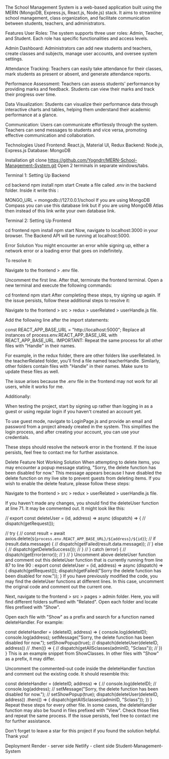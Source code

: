The School Management System is a web-based application built using the MERN (MongoDB, Express.js, React.js, Node.js) stack. It aims to streamline school management, class organization, and facilitate communication between students, teachers, and administrators.

Features
User Roles: The system supports three user roles: Admin, Teacher, and Student. Each role has specific functionalities and access levels.

Admin Dashboard: Administrators can add new students and teachers, create classes and subjects, manage user accounts, and oversee system settings.

Attendance Tracking: Teachers can easily take attendance for their classes, mark students as present or absent, and generate attendance reports.

Performance Assessment: Teachers can assess students' performance by providing marks and feedback. Students can view their marks and track their progress over time.

Data Visualization: Students can visualize their performance data through interactive charts and tables, helping them understand their academic performance at a glance.

Communication: Users can communicate effortlessly through the system. Teachers can send messages to students and vice versa, promoting effective communication and collaboration.

Technologies Used
Frontend: React.js, Material UI, Redux
Backend: Node.js, Express.js
Database: MongoDB

Installation
git clone https://github.com/Yogndrr/MERN-School-Management-System.git
Open 2 terminals in separate windows/tabs.

Terminal 1: Setting Up Backend

cd backend
npm install
npm start
Create a file called .env in the backend folder. Inside it write this :

MONGO_URL = mongodb://127.0.0.1/school
If you are using MongoDB Compass you can use this database link but if you are using MongoDB Atlas then instead of this link write your own database link.

Terminal 2: Setting Up Frontend

cd frontend
npm install
npm start
Now, navigate to localhost:3000 in your browser. The Backend API will be running at localhost:5000.

Error Solution
You might encounter an error while signing up, either a network error or a loading error that goes on indefinitely.

To resolve it:

Navigate to the frontend > .env file.

Uncomment the first line. After that, terminate the frontend terminal. Open a new terminal and execute the following commands:

cd frontend
npm start
After completing these steps, try signing up again. If the issue persists, follow these additional steps to resolve it:

Navigate to the frontend > src > redux > userRelated > userHandle.js file.

Add the following line after the import statements:

const REACT_APP_BASE_URL = "http://localhost:5000";
Replace all instances of process.env.REACT_APP_BASE_URL with REACT_APP_BASE_URL.
IMPORTANT: Repeat the same process for all other files with "Handle" in their names.

For example, in the redux folder, there are other folders like userRelated. In the teacherRelated folder, you'll find a file named teacherHandle. Similarly, other folders contain files with "Handle" in their names. Make sure to update these files as well.

The issue arises because the .env file in the frontend may not work for all users, while it works for me.

Additionally:

When testing the project, start by signing up rather than logging in as a guest or using regular login if you haven't created an account yet.

To use guest mode, navigate to LoginPage.js and provide an email and password from a project already created in the system. This simplifies the login process, and after creating your account, you can use your credentials.

These steps should resolve the network error in the frontend. If the issue persists, feel free to contact me for further assistance.

Delete Feature Not Working Solution
When attempting to delete items, you may encounter a popup message stating, "Sorry, the delete function has been disabled for now." This message appears because I have disabled the delete function on my live site to prevent guests from deleting items. If you wish to enable the delete feature, please follow these steps:

Navigate to the frontend > src > redux > userRelated > userHandle.js file.

If you haven't made any changes, you should find the deleteUser function at line 71. It may be commented out. It might look like this:

// export const deleteUser = (id, address) => async (dispatch) => {
//     dispatch(getRequest());

//     try {
//         const result = await axios.delete(`${process.env.REACT_APP_BASE_URL}/${address}/${id}`);
//         if (result.data.message) {
//             dispatch(getFailed(result.data.message));
//         } else {
//             dispatch(getDeleteSuccess());
//         }
//     } catch (error) {
//         dispatch(getError(error));
//     }
// }
Uncomment above deleteUser function and comment out this deleteUser function that is currently running from line 87 to line 90 :
export const deleteUser = (id, address) => async (dispatch) => {
    dispatch(getRequest());
    dispatch(getFailed("Sorry the delete function has been disabled for now."));
}
If you have previously modified the code, you may find the deleteUser functions at different lines. In this case, uncomment the original code and comment out the current one.

Next, navigate to the frontend > src > pages > admin folder. Here, you will find different folders suffixed with "Related". Open each folder and locate files prefixed with "Show".

Open each file with "Show" as a prefix and search for a function named deleteHandler. For example:

const deleteHandler = (deleteID, address) => {
  console.log(deleteID);
  console.log(address);
  setMessage("Sorry, the delete function has been disabled for now.");
  setShowPopup(true);
  // dispatch(deleteUser(deleteID, address))
  //   .then(() => {
  //     dispatch(getAllSclasses(adminID, "Sclass"));
  //   })
}
This is an example snippet from ShowClasses. In other files with "Show" as a prefix, it may differ.

Uncomment the commented-out code inside the deleteHandler function and comment out the existing code. It should resemble this:

const deleteHandler = (deleteID, address) => {
  // console.log(deleteID);
  // console.log(address);
  // setMessage("Sorry, the delete function has been disabled for now.");
  // setShowPopup(true);
  dispatch(deleteUser(deleteID, address))
    .then(() => {
      dispatch(getAllSclasses(adminID, "Sclass"));
    })
}
Repeat these steps for every other file. In some cases, the deleteHandler function may also be found in files prefixed with "View". Check those files and repeat the same process.
If the issue persists, feel free to contact me for further assistance.

Don't forget to leave a star for this project if you found the solution helpful. Thank you!

Deployment
Render - server side
Netlify - client side
Student-Management-System
